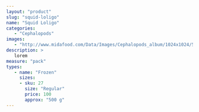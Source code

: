 ```yaml
---
layout: "product"
slug: "squid-loligo"
name: "Squid Loligo"
categories:
   - "Cephalopods"
images:
   - "http://www.midafood.com/Data/Images/Cephalopods_album/1024x1024/54acdb77e60ec196.jpg"
description: >
   lorem
measure: "pack"
types: 
   - name: "Frozen"
     sizes: 
     - sku: 27
       size: "Regular"
       price: 100
       approx: "500 g"
---
```

